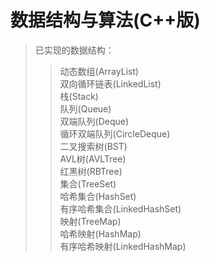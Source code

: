 # 数据结构与算法(C++版)  
>已实现的数据结构：  
>>动态数组(ArrayList)    
>>双向循环链表(LinkedList)  
>>栈(Stack)  
>>队列(Queue)  
>>双端队列(Deque)  
>>循环双端队列(CircleDeque)  
>>二叉搜索树(BST)  
>>AVL树(AVLTree)  
>>红黑树(RBTree)  
>>集合(TreeSet)  
>>哈希集合(HashSet)  
>>有序哈希集合(LinkedHashSet)  
>>映射(TreeMap)  
>>哈希映射(HashMap)  
>>有序哈希映射(LinkedHashMap)  